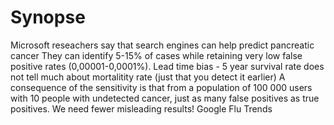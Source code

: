 # Synopse
Microsoft reseachers say that search engines can help predict pancreatic cancer
They can identify 5-15% of cases while retaining very low false positive rates (0,00001-0,0001%). 
Lead time bias - 5 year survival rate does not tell much about mortalitity rate (just that you detect it earlier)
A consequence of the sensitivity is that from a population of 100 000 users with 10 people with undetected cancer, just as many false positives as true positives.
We need fewer misleading results!
Google Flu Trends
